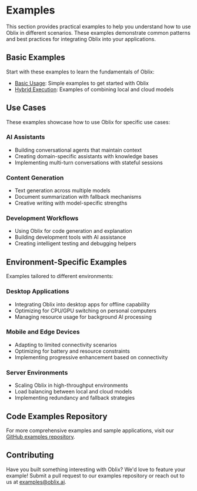 # Examples

This section provides practical examples to help you understand how to use Oblix in different scenarios. These examples demonstrate common patterns and best practices for integrating Oblix into your applications.

## Basic Examples

Start with these examples to learn the fundamentals of Oblix:

- [Basic Usage](basic-usage.md): Simple examples to get started with Oblix
- [Hybrid Execution](hybrid-execution.md): Examples of combining local and cloud models

## Use Cases

These examples showcase how to use Oblix for specific use cases:

### AI Assistants

- Building conversational agents that maintain context
- Creating domain-specific assistants with knowledge bases
- Implementing multi-turn conversations with stateful sessions

### Content Generation

- Text generation across multiple models
- Document summarization with fallback mechanisms
- Creative writing with model-specific strengths

### Development Workflows

- Using Oblix for code generation and explanation
- Building development tools with AI assistance
- Creating intelligent testing and debugging helpers

## Environment-Specific Examples

Examples tailored to different environments:

### Desktop Applications

- Integrating Oblix into desktop apps for offline capability
- Optimizing for CPU/GPU switching on personal computers
- Managing resource usage for background AI processing

### Mobile and Edge Devices

- Adapting to limited connectivity scenarios
- Optimizing for battery and resource constraints
- Implementing progressive enhancement based on connectivity

### Server Environments

- Scaling Oblix in high-throughput environments
- Load balancing between local and cloud models
- Implementing redundancy and fallback strategies

## Code Examples Repository

For more comprehensive examples and sample applications, visit our [GitHub examples repository](https://github.com/oblixai/examples).

## Contributing

Have you built something interesting with Oblix? We'd love to feature your example! Submit a pull request to our examples repository or reach out to us at examples@oblix.ai.
